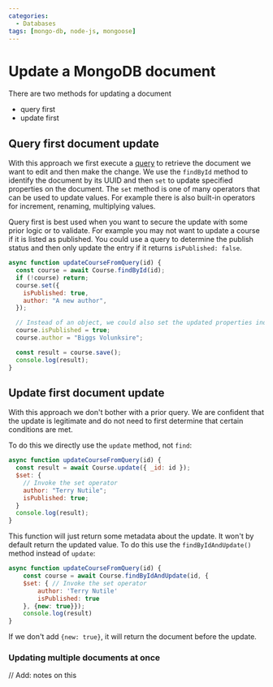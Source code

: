 ```yaml
---
categories:
  - Databases
tags: [mongo-db, node-js, mongoose]
---
```


# Update a MongoDB document

There are two methods for updating a document

- query first
- update first

## Query first document update

With this approach we first execute a [query](/Databases/MongoDB/Querying_a_collection.md) to retrieve the document we want to edit and then make the change. We use the `findById` method to identify the document by its UUID and then `set` to update specified properties on the document. The `set` method is one of many operators that can be used to update values. For example there is also built-in operators for increment, renaming, multiplying values.

Query first is best used when you want to secure the update with some prior logic or to validate. For example you may not want to update a course if it is listed as published. You could use a query to determine the publish status and then only update the entry if it returns `isPublished: false`.

```js
async function updateCourseFromQuery(id) {
  const course = await Course.findById(id);
  if (!course) return;
  course.set({
    isPublished: true,
    author: "A new author",
  });

  // Instead of an object, we could also set the updated properties individually
  course.isPublished = true;
  course.author = "Biggs Volunksire";

  const result = course.save();
  console.log(result);
}
```

## Update first document update

With this approach we don't bother with a prior query. We are confident that the update is legitimate and do not need to first determine that certain conditions are met.

To do this we directly use the `update` method, not `find`:

```js
async function updateCourseFromQuery(id) {
  const result = await Course.update({ _id: id });
  $set: {
    // Invoke the set operator
    author: "Terry Nutile";
    isPublished: true;
  }
  console.log(result);
}
```

This function will just return some metadata about the update. It won't by default return the updated value. To do this use the `findByIdAndUpdate()` method instead of `update`:

```js
async function updateCourseFromQuery(id) {
    const course = await Course.findByIdAndUpdate(id, {
    $set: { // Invoke the set operator
        author: 'Terry Nutile'
        isPublished: true
    }, {new: true}});
    console.log(result)
}
```

If we don't add `{new: true}`, it will return the document before the update.

### Updating multiple documents at once

// Add: notes on this
